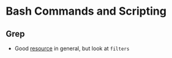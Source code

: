 # Bash Commands and Scripting
## Grep
- Good [resource](https://cgi.cse.unsw.edu.au/~cs2041/19T2/) in general, but look at `filters`
